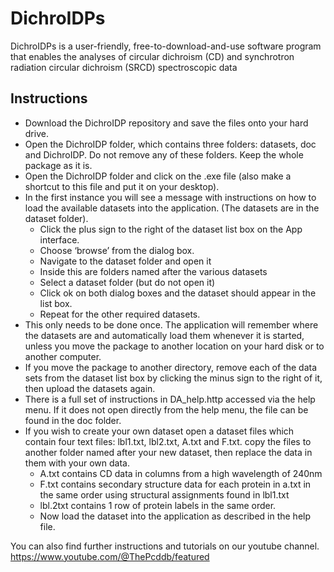 # DichroIDPs
DichroIDPs is a user-friendly, free-to-download-and-use software program that enables the analyses of circular dichroism (CD) and synchrotron radiation circular dichroism (SRCD) spectroscopic data


## Instructions
* Download the DichroIDP repository and save the files onto your hard drive.
* Open the DichroIDP folder, which contains three folders: datasets, doc and DichroIDP. Do not remove any of these folders. Keep the whole package as it is.
* Open the DichroIDP folder and click on the .exe file (also make a shortcut to this file and put it on your desktop).
* In the first instance you will see a message with instructions on how to load the available datasets into the application. (The datasets are in the dataset folder).
    * Click the plus sign to the right of the dataset list box on the App interface.
    * Choose ‘browse’ from the dialog box.
    * Navigate to the dataset folder and open it
    * Inside this are folders named after the various datasets
    * Select a dataset folder (but do not open it)
    * Click ok on both dialog boxes and the dataset should appear in the list box.
    * Repeat for the other required datasets.
* This only needs to be done once. The application will remember where the datasets are and automatically load them whenever it is started, unless you move the package to another location on your hard disk or to another computer.
* If you move the package to another directory, remove each of the data sets from the dataset list box by clicking the minus sign to the right of it, then upload the datasets again.
* There is a full set of instructions in DA_help.http accessed via the help menu. If it does not open directly from the help menu, the file can be found in the doc folder.
* If you wish to create your own dataset open a dataset files which contain four text files: lbl1.txt, lbl2.txt, A.txt and F.txt. copy the files to another folder named after your new dataset, then replace the data in them with your own data.
    * A.txt contains CD data in columns from a high wavelength of 240nm
    * F.txt contains secondary structure data for each protein in a.txt in the same order using structural assignments found in lbl1.txt
    * lbl.2txt contains 1 row of protein labels in the same order.
    * Now load the dataset into the application as described in the help file.
    
You can also find further instructions and tutorials on our youtube channel. 
https://www.youtube.com/@ThePcddb/featured
